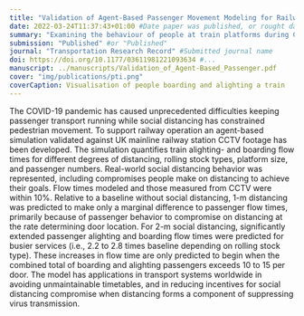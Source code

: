 ```yaml
---
title: "Validation of Agent-Based Passenger Movement Modeling for Railway Stations Subject to Social Distancing During the COVID-19 Pandemic"
date: 2022-03-24T11:37:43+01:00 #Date paper was published, or rought date of relevance
summary: "Examining the behaviour of people at train platforms during COVID-19"
submission: "Published" #or "Published"
journal: "Transportation Research Record" #Submitted journal name
doi: https://doi.org/10.1177/03611981221093634 #...
manuscript: ../manuscripts/Validation_of_Agent-Based_Passenger.pdf 
cover: "img/publications/pti.png"
coverCaption: Visualisation of people boarding and alighting a train
---
```


The COVID-19 pandemic has caused unprecedented difficulties keeping passenger transport running while social distancing has constrained pedestrian movement. To support railway operation an agent-based simulation validated against UK mainline railway station CCTV footage has been developed. The simulation quantifies train alighting- and boarding flow times for different degrees of distancing, rolling stock types, platform size, and passenger numbers. Real-world social distancing behavior was represented, including compromises people make on distancing to achieve their goals. Flow times modeled and those measured from CCTV were within 10%. Relative to a baseline without social distancing, 1-m distancing was predicted to make only a marginal difference to passenger flow times, primarily because of passenger behavior to compromise on distancing at the rate determining door location. For 2-m social distancing, significantly extended passenger alighting and boarding flow times were predicted for busier services (i.e., 2.2 to 2.8 times baseline depending on rolling stock type). These increases in flow time are only predicted to begin when the combined total of boarding and alighting passengers exceeds 10 to 15 per door. The model has applications in transport systems worldwide in avoiding unmaintainable timetables, and in reducing incentives for social distancing compromise when distancing forms a component of suppressing virus transmission.